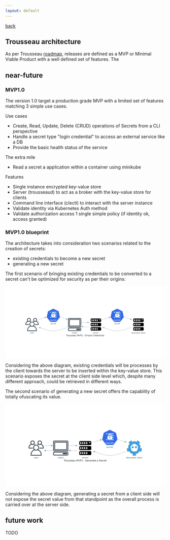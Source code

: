 ```yaml
--- 
layout: default
---
```


[back](./)

## Trousseau architecture

As per Trousseau [roadmap](./005-roadmap.html), releases are defined as a MVP or Minimal Viable Product with a well defined set of features. The 

## near-future 

### MVP1.0
The version 1.0 target a production grade MVP with a limited set of features matching 3 simple use cases.

Use cases
* Create, Read, Update, Delete (CRUD) operations of Secrets from a CLI perspective
* Handle a secret type "login credential" to access an external service like a DB
* Provide the basic health status of the service

The extra mile
* Read a secret a application within a container using minikube

Features
* Single instance encrypted key-value store 
* Server (trousseaud) to act as a broker with the key-value store for clients 
* Command line interface (clectl) to interact with the server instance
* Validate identity via Kubernetes Auth method
* Validate authorization access 1 single simple policy (if identity ok, access granted)

### MVP1.0 blueprint 
The architecture takes into consideration two scenarios related to the creation of secrets:
* existing credentials to become a new secret 
* generating a new secret

The first scenario of bringing existing credentials to be converted to a secret can't be optimized for security as per their origins:

![existing_credentials](https://raw.githubusercontent.com/Trousseau-io/trousseau-io.github.io/main/assets/diagrams/trousseau_mvp1_-_simple_credentials.png)

Considering the above diagram, existing credentials will be processes by the client towards the server to be inserted within the key-value store. 
This scenario exposes the secret at the client side level which, despite many different approach, could be retrieved in different ways. 

The second scenario of generating a new secret offers the capability of totally ofuscating its value.

![generating_secrets](https://raw.githubusercontent.com/Trousseau-io/trousseau-io.github.io/main/assets/diagrams/trousseau_mvp1_-_generate_a_secret.png)

Considering the above diagram, generating a secret from a client side will not expose the secret value from that standpoint as the overall process is carried over at the server side. 







## future work
TODO